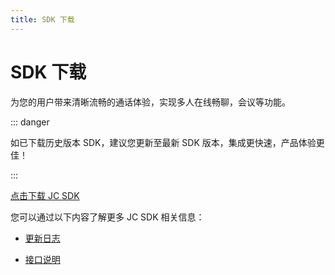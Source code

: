 ```yaml
---
title: SDK 下载
---
```


# SDK 下载

为您的用户带来清晰流畅的通话体验，实现多人在线畅聊，会议等功能。

::: danger

如已下载历史版本 SDK，建议您更新至最新 SDK 版本，集成更快速，产品体验更佳！

:::

[点击下载 JC
SDK](/portal/cn/downloadsdk/download_sdk.php?filename=JC-SDK-C++-V2_1.tar.gz)

您可以通过以下内容了解更多 JC SDK 相关信息：

- [更新日志](/cn/juphoon_platform/05_download/03_log.html?platform=cpp)

- [接口说明](/portal/reference/V2.1/windows/C++/html/annotated.html)

